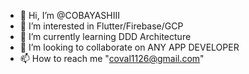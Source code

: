 - 👋 Hi, I’m @COBAYASHIII
- 👀 I’m interested in Flutter/Firebase/GCP
- 🌱 I’m currently learning DDD Architecture
- 💞️ I’m looking to collaborate on ANY APP DEVELOPER
- 📫 How to reach me "coval1126@gmail.com"

<!---
COBAYASHIII/COBAYASHIII is a ✨ special ✨ repository because its `README.md` (this file) appears on your GitHub profile.
You can click the Preview link to take a look at your changes.
--->
